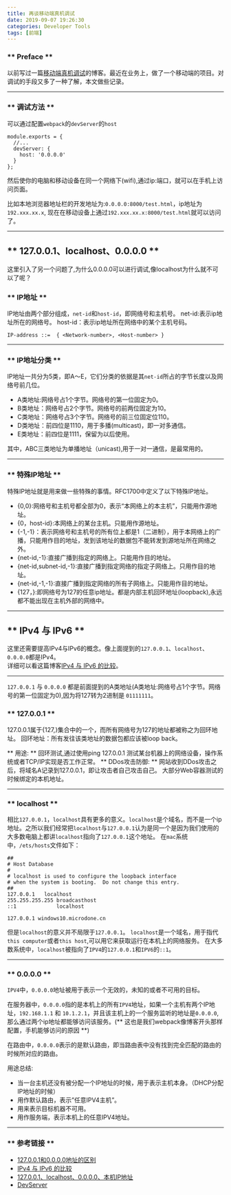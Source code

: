 ```yaml
---
title: 再谈移动端真机调试
date: 2019-09-07 19:26:30
categories: Developer Tools
tags: [前端]
---
```

### ** Preface **

以前写过一篇[移动端真机调试](http://www.sail.name/2017/07/09/Mobile-debug/)的博客。最近在业务上，做了一个移动端的项目。对调试的手段又多了一种了解，本文做些记录。

******************
### ** 调试方法 **

可以通过配置`webpack`的`devServer`的`host`

```
module.exports = {
  //...
  devServer: {
    host: '0.0.0.0'
  }
};
```

然后使你的电脑和移动设备在同一个网络下(wifi),通过ip:端口，就可以在手机上访问页面。

比如本地浏览器地址栏的开发地址为:`0.0.0.0:8000/test.html`，ip地址为`192.xxx.xx.x`,
现在在移动设备上通过`192.xxx.xx.x:8000/test.html`就可以访问了。

******************

## ** 127.0.0.1、localhost、0.0.0.0 **

这里引入了另一个问题了,为什么0.0.0.0可以进行调试,像localhost为什么就不可以了呢？

### ** IP地址 **

IP地址由两个部分组成，`net-id`和`host-id`，即网络号和主机号。 net-id:表示ip地址所在的网络号。 host-id：表示ip地址所在网络中的某个主机号码。

`IP-address ::=  { <Network-number>, <Host-number> }`

******************
### ** IP地址分类 **

IP地址一共分为5类，即A～E，它们分类的依据是其`net-id`所占的字节长度以及网络号前几位。

- A类地址:网络号占1个字节。网络号的第一位固定为0。
- B类地址：网络号占2个字节。网络号的前两位固定为10。
- C类地址：网络号占3个字节。网络号的前三位固定位110。
- D类地址：前四位是1110，用于多播(multicast)，即一对多通信。
- E类地址：前四位是1111，保留为以后使用。

其中，ABC三类地址为单播地址（unicast),用于一对一通信，是最常用的。
******************
### ** 特殊IP地址 **
特殊IP地址就是用来做一些特殊的事情。RFC1700中定义了以下特殊IP地址。

- {0,0}:网络号和主机号都全部为0，表示“本网络上的本主机”，只能用作源地址。
- {0，host-id}:本网络上的某台主机。只能用作源地址。
- {-1,-1}：表示网络号和主机号的所有位上都是1（二进制），用于本网络上的广播，只能用作目的地址，发到该地址的数据包不能转发到源地址所在网络之外。
- {net-id,-1}:直接广播到指定的网络上。只能用作目的地址。
- {net-id,subnet-id,-1}:直接广播到指定网络的指定子网络上。只用作目的地址。
- {net-id,-1,-1}:直接广播到指定网络的所有子网络上。只能用作目的地址。
- {127，}:即网络号为127的任意ip地址。都是内部主机回环地址(loopback),永远都不能出现在主机外部的网络中。
******************
## ** IPv4 与 IPv6 **

这里还需要提高IPv4与IPv6的概念。像上面提到的`127.0.0.1`、`localhost`、`0.0.0.0`都是IPv4。    
详细可以看这篇博客[IPv4 与 IPv6 的比较](https://www.ibm.com/support/knowledgecenter/zh/ssw_ibm_i_72/rzai2/rzai2compipv4ipv6.htm)。

******************

`127.0.0.1` 与 `0.0.0.0` 都是前面提到的A类地址(A类地址:网络号占1个字节。网络号的第一位固定为0),因为将127转为2进制是
`01111111`。

### ** 127.0.0.1 **

127.0.0.1属于{127,}集合中的一个，而所有网络号为127的地址都被称之为回环地址。
回环地址：所有发往该类地址的数据包都应该被loop back。

** 用途: ** 回环测试,通过使用ping 127.0.0.1 测试某台机器上的网络设备，操作系统或者TCP/IP实现是否工作正常。
** DDos攻击防御: ** 网站收到DDos攻击之后，将域名A记录到127.0.0.1，即让攻击者自己攻击自己。
大部分Web容器测试的时候绑定的本机地址。

******************
### ** localhost **
相比`127.0.0.1`，`localhost`具有更多的意义。`localhost`是个域名，而不是一个ip地址。之所以我们经常把`localhost`与`127.0.0.1`认为是同一个是因为我们使用的大多数电脑上都讲`localhost`指向了`127.0.0.1`这个地址。
在`mac`系统中，`/ets/hosts`文件如下：
```
##
# Host Database
#
# localhost is used to configure the loopback interface
# when the system is booting.  Do not change this entry.
##
127.0.0.1	localhost
255.255.255.255	broadcasthost
::1             localhost

127.0.0.1 windows10.microdone.cn
```
但是`localhost`的意义并不局限于`127.0.0.1`。
`localhost`是一个域名，用于指代`this computer`或者`this host`,可以用它来获取运行在本机上的网络服务。
在大多数系统中，`localhost`被指向了`IPV4`的`127.0.0.1`和`IPV6`的`::1`。

******************
### ** 0.0.0.0 **
`IPV4`中，`0.0.0.0`地址被用于表示一个无效的，未知的或者不可用的目标。

在服务器中，`0.0.0.0`指的是本机上的所有`IPV4`地址，如果一个主机有两个IP地址，`192.168.1.1` 和 `10.1.2.1`，并且该主机上的一个服务监听的地址是`0.0.0.0`,那么通过两个ip地址都能够访问该服务。(** 这也是我们webpack像博客开头那样配置，手机能够访问的原因 **)

在路由中，`0.0.0.0`表示的是默认路由，即当路由表中没有找到完全匹配的路由的时候所对应的路由。

用途总结:
- 当一台主机还没有被分配一个IP地址的时候，用于表示主机本身。（DHCP分配IP地址的时候）
- 用作默认路由，表示”任意IPV4主机”。
- 用来表示目标机器不可用。
- 用作服务端，表示本机上的任意IPV4地址。

******************

### ** 参考链接 **

- [127.0.0.1和0.0.0.0地址的区别](https://juejin.im/post/5d258b6ae51d454f73356dcf)
- [IPv4 与 IPv6 的比较](https://www.ibm.com/support/knowledgecenter/zh/ssw_ibm_i_72/rzai2/rzai2compipv4ipv6.htm)
- [127.0.0.1、localhost、0.0.0.0、本机IP地址](https://gist.github.com/zxhfighter/b9f4b4ef328cd8b433b0e9dc2f4af26d)
- [DevServer](https://webpack.js.org/configuration/dev-server/#devserverhost)